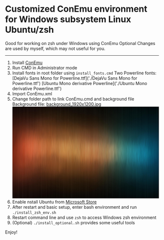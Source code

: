 # Customized ConEmu environment for Windows subsystem Linux Ubuntu/zsh
Good for working on zsh under Windows using ConEmu
Optional Changes are used by myself, which may not useful for you.
***
1. Install [ConEmu](https://conemu.github.io/)
2. Run CMD in Administrator mode
3. Install fonts in root folder using `install_fonts.cmd`
Two Powerline fonts:
[DejaVu Sans Mono for Powerline.ttf]('./DejaVu Sans Mono for Powerline.ttf')
[Ubuntu Mono derivative Powerline]('./Ubuntu Mono derivative Powerline.ttf')
4. Import ConEmu.xml
5. Change folder path to link ConEmu.cmd and background file
Background file:
[background_1920x1200.jpg](./background_1920x1200.jpg)
![alt text](./background_1920x1200.jpg)
6. Enable nstall Ubuntu from [Microsoft Store](https://www.microsoft.com/en-us/store/p/ubuntu/9nblggh4msv6)
7. After restart and basic setup, enter bash environment and run `./install_zsh_env.sh`
8. Restart command line and use `zsh` to access Windows zsh environment
9. (Optional) `./install_optional.sh` provides some useful tools

Enjoy!